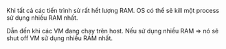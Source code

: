 Khi tất cả các tiến trình sử rất hết lượng RAM. OS có thể sẽ kill một process sử dụng nhiều RAM nhất.

Dẫn đến khi các VM đang chạy trên host. Nếu sử dụng nhiều RAM => nó sẽ shut off VM sử dụng nhiều RAM nhất.